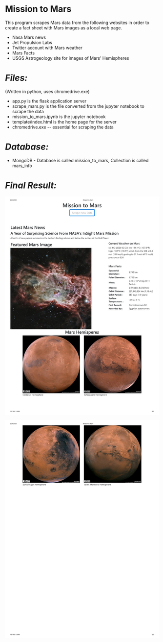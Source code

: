 # **Mission to Mars**
This program scrapes Mars data from the following websites in order to create a fact sheet with Mars images as a local web page.
- Nasa Mars news
- Jet Propulsion Labs
- Twitter account with Mars weather
- Mars Facts
- USGS Astrogeology site for images of Mars' Hemispheres

# ***Files:***
(Written in python, uses chromedrive.exe)
- app.py is the flask application server
- scrape_mars.py is the file converted from the jupyter notebook to scrape the data
- mission_to_mars.ipynb is the jupyter notebook
- template\index.html is the home page for the server
- chromedrive.exe -- essential for scraping the data 

# ***Database:***
- MongoDB - Database is called mission_to_mars, Collection is called mars_info

# ***Final Result:***
<img src="Mission to Mars_final-page1.jpg"> <br>

<img src="Mission to Mars_final-page2.jpg">
